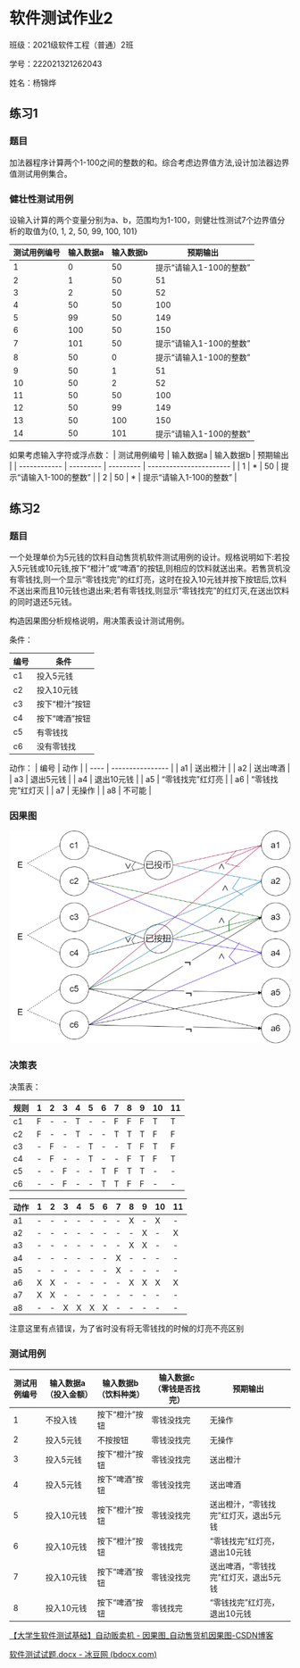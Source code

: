 # 软件测试作业2

班级：2021级软件工程（普通）2班

学号：222021321262043

姓名：杨锦烨

## 练习1

### 题目

加法器程序计算两个1-100之间的整数的和。综合考虑边界值方法,设计加法器边界值测试用例集合。

### 健壮性测试用例

设输入计算的两个变量分别为a、b，范围均为1-100，则健壮性测试7个边界值分析的取值为{0, 1, 2, 50, 99, 100, 101}

| 测试用例编号 | 输入数据a | 输入数据b | 预期输出                |
| ------------ | --------- | --------- | ----------------------- |
| 1            | 0         | 50        | 提示“请输入1-100的整数” |
| 2            | 1         | 50        | 51                      |
| 3            | 2         | 50        | 52                      |
| 4            | 50        | 50        | 100                     |
| 5            | 99        | 50        | 149                     |
| 6            | 100       | 50        | 150                     |
| 7            | 101       | 50        | 提示“请输入1-100的整数” |
| 8            | 50        | 0         | 提示“请输入1-100的整数” |
| 9            | 50        | 1         | 51                      |
| 10           | 50        | 2         | 52                      |
| 11           | 50        | 50        | 100                     |
| 12           | 50        | 99        | 149                     |
| 13           | 50        | 100       | 150                     |
| 14           | 50        | 101       | 提示“请输入1-100的整数” |

如果考虑输入字符或浮点数：
| 测试用例编号 | 输入数据a | 输入数据b | 预期输出                |
| ------------ | --------- | --------- | ----------------------- |
| 1            | \*        | 50        | 提示“请输入1-100的整数” |
| 2            | 50        | \*        | 提示“请输入1-100的整数” |

## 练习2

### 题目

一个处理单价为5元钱的饮料自动售货机软件测试用例的设计。规格说明如下:若投入5元钱或10元钱,按下“橙汁”或“啤酒”的按钮,则相应的饮料就送出来。若售货机没有零钱找,则一个显示“零钱找完”的红灯亮，这时在投入10元钱并按下按钮后,饮料不送出来而且10元钱也退出来;若有零钱找,则显示“零钱找完”的红灯灭,在送出饮料的同时退还5元钱。

构造因果图分析规格说明，用决策表设计测试用例。

条件：

| 编号 | 条件           |
| ---- | -------------- |
| c1   | 投入5元钱      |
| c2   | 投入10元钱     |
| c3   | 按下“橙汁”按钮 |
| c4   | 按下“啤酒”按钮 |
| c5   | 有零钱找       |
| c6   | 没有零钱找     |

动作：
| 编号 | 动作             |
| ---- | ---------------- |
| a1   | 送出橙汁         |
| a2   | 送出啤酒         |
| a3   | 退出5元钱        |
| a4   | 退出10元钱       |
| a5   | “零钱找完”红灯亮 |
| a6   | “零钱找完”红灯灭 |
| a7   | 无操作           |
| a8   | 不可能           |

### 因果图

![P7](pics\P7.png) 

### 决策表


决策表：

| 规则 | 1    | 2    | 3    | 4    | 5    | 6    | 7    | 8    | 9    | 10   | 11   |
| ---- | ---- | ---- | ---- | ---- | ---- | ---- | ---- | ---- | ---- | ---- | ---- |
| c1   | F    | -    | -    | T    | -    | -    | F    | F    | F    | T    | T    |
| c2   | F    | -    | -    | T    | -    | -    | T    | T    | T    | F    | F    |
| c3   | -    | F    | -    | -    | T    | -    | -    | T    | F    | T    | F    |
| c4   | -    | F    | -    | -    | T    | -    | -    | F    | T    | F    | T    |
| c5   | -    | -    | F    | -    | -    | T    | F    | T    | T    | -    | -    |
| c6   | -    | -    | F    | -    | -    | T    | T    | F    | F    | -    | -    |

| 动作 | 1    | 2    | 3    | 4    | 5    | 6    | 7    | 8    | 9    | 10   | 11   |
| ---- | ---- | ---- | ---- | ---- | ---- | ---- | ---- | ---- | ---- | ---- | ---- |
| a1   | -    | -    | -    | -    | -    | -    | -    | X    | -    | X    | -    |
| a2   | -    | -    | -    | -    | -    | -    | -    | -    | X    | -    | X    |
| a3   | -    | -    | -    | -    | -    | -    | -    | X    | X    | -    | -    |
| a4   | -    | -    | -    | -    | -    | -    | X    | -    | -    | -    | -    |
| a5   | -    | -    | -    | -    | -    | -    | X    | -    | -    | -    | -    |
| a6   | X    | X    | -    | -    | -    | -    | -    | X    | X    | X    | X    |
| a7   | X    | X    | -    | -    | -    | -    | -    | -    | -    | -    | -    |
| a8   | -    | -    | X    | X    | X    | X    | -    | -    | -    | -    | -    |

注意这里有点错误，为了省时没有将无零钱找的时候的灯亮不亮区别

### 测试用例

| 测试用例编号 | 输入数据a（投入金额） | 输入数据b（饮料种类） | 输入数据c（零钱是否找完） | 预期输出                              |
| ------------ | --------------------- | --------------------- | ------------------------- | ------------------------------------- |
| 1            | 不投入钱              | 按下“橙汁”按钮        | 零钱没找完                | 无操作                                |
| 2            | 投入5元钱             | 不按按钮              | 零钱没找完                | 无操作                                |
| 3            | 投入5元钱             | 按下“橙汁”按钮        | 零钱没找完                | 送出橙汁                              |
| 4            | 投入5元钱             | 按下“啤酒”按钮        | 零钱没找完                | 送出啤酒                              |
| 5            | 投入10元钱            | 按下“橙汁”按钮        | 零钱没找完                | 送出橙汁，“零钱找完”红灯灭，退出5元钱 |
| 6            | 投入10元钱            | 按下“橙汁”按钮        | 零钱找完                  | “零钱找完”红灯亮，退出10元钱          |
| 7            | 投入10元钱            | 按下“啤酒”按钮        | 零钱没找完                | 送出啤酒，“零钱找完”红灯灭，退出5元钱 |
| 8            | 投入10元钱            | 按下“啤酒”按钮        | 零钱找完                  | “零钱找完”红灯亮，退出10元钱          |







[【大学生软件测试基础】自动贩卖机 - 因果图_自动售货机因果图-CSDN博客](https://blog.csdn.net/aiwuff/article/details/123928950)

[软件测试试题.docx - 冰豆网 (bdocx.com)](https://www.bdocx.com/doc/7886746.html)

